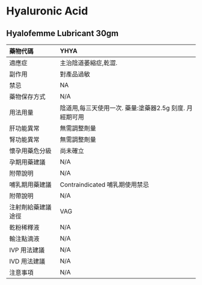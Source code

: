 # Hyaluronic Acid

## Hyalofemme Lubricant 30gm

| 藥物代碼 | YHYA |
| :--- | :--- |
| 適應症 | 主治陰道萎縮症,乾澀. |
| 副作用 | 對產品過敏 |
| 禁忌 | NA |
| 藥物保存方式 | N/A |
| 用法用量 | 陰道用,每三天使用一次. 藥量:塗藥器2.5g 刻度. 月經期可用 |
| 肝功能異常 | 無需調整劑量 |
| 腎功能異常 | 無需調整劑量 |
| 懷孕用藥危分級 | 尚未確立 |
| 孕期用藥建議 | N/A |
| 附帶說明 | N/A |
| 哺乳期用藥建議 | Contraindicated 哺乳期使用禁忌 |
| 附帶說明 | N/A |
| 注射劑給藥建議途徑 | VAG |
| 乾粉稀釋液 | N/A |
| 輸注點滴液 | N/A |
| IVP 用法建議 | N/A |
| IVD 用法建議 | N/A |
| 注意事項 | N/A |

